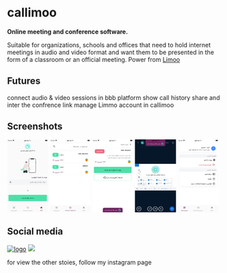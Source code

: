 # callimoo

**Online meeting and conference software.**

Suitable for organizations, schools and offices that need to hold internet meetings in audio and video format and want them to be presented in the form of a classroom or an official meeting.
Power from [Limoo](https://limoo.im)


## Futures

connect audio & video sessions in bbb platform
show call history
share and inter the confrence link
manage Limmo account in callimoo


## Screenshots
<img src="assets/1.png" width="19%" /> <img src="assets/2.png" width="19%" /> <img src="assets/3.png" width="19%" /> <img src="assets/4.png" width="19%" /> <img src="assets/5.png" width="19%" /> 

## Social media

[![logo](https://cloud.githubusercontent.com/assets/1809268/15931032/2792427e-2e56-11e6-831e-ffab238cc4a2.png)](https://www.instagram.com/p_o.h.hadidy/)  [<img src="https://cdn-icons-png.flaticon.com/512/174/174857.png" width="64px" />](https://www.linkedin.com/in/ohhadidy/)

for view the other stoies, follow my instagram page 

